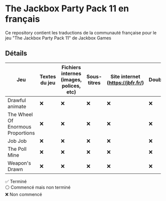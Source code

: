 # The Jackbox Party Pack 11 en français

Ce repository contient les traductions de la communauté française pour le jeu "The Jackbox Party Pack 11" de Jackbox Games

## Détails

| Jeu  | Textes du jeu | Fichiers internes (images, polices, etc) | Sous-titres | Site internet (https://jbfr.fr/) | Doublage | Crédits |
| ------------- | ------------- | ------------- | ------------- | ------------- | ------------- | ------------- | 
| Drawful animate  | ❌ | ❌ | ❌ | ❌ | ❌ | |
| The Wheel Of Enormous Proportions  | ❌ | ❌ | ❌ | ❌ | ❌ | | 
| Job Job  | ❌ | ❌ | ❌ | ❌ | ❌ |  |
| The Poll Mine  | ❌ | ❌ | ❌ | ❌ | ❌ |  |
| Weapon's Drawn | ❌ | ❌ | ❌ | ❌ | ❌ |  |

✅ Terminé</br>
⚪ Commencé mais non terminé</br>
❌ Non commencé